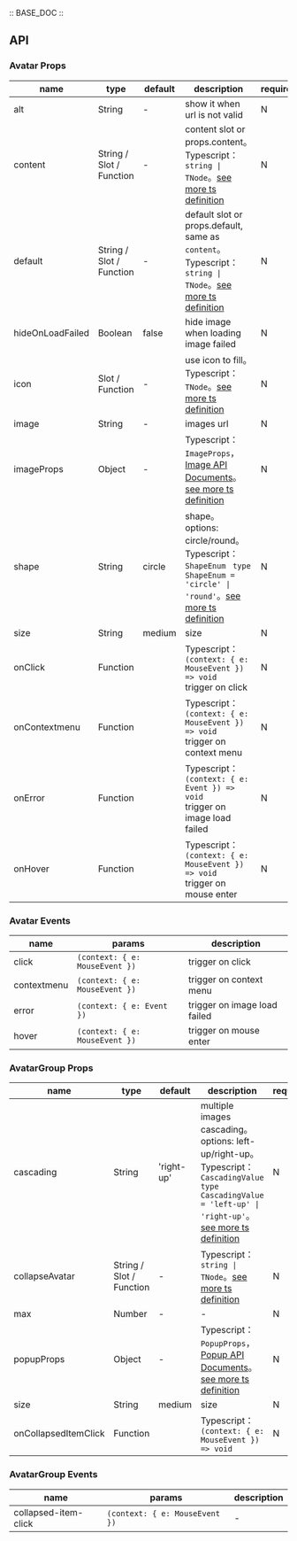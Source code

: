 :: BASE_DOC ::

## API

### Avatar Props

name | type | default | description | required
-- | -- | -- | -- | --
alt | String | - | show it when url is not valid | N
content | String / Slot / Function | - | content slot or props.content。Typescript：`string \| TNode`。[see more ts definition](https://github.com/Tencent/tdesign-vue-next/blob/develop/src/common.ts) | N
default | String / Slot / Function | - | default slot or props.default, same as `content`。Typescript：`string \| TNode`。[see more ts definition](https://github.com/Tencent/tdesign-vue-next/blob/develop/src/common.ts) | N
hideOnLoadFailed | Boolean | false | hide image when loading image failed | N
icon | Slot / Function | - | use icon to fill。Typescript：`TNode`。[see more ts definition](https://github.com/Tencent/tdesign-vue-next/blob/develop/src/common.ts) | N
image | String | - | images url | N
imageProps | Object | - | Typescript：`ImageProps`，[Image API Documents](./image?tab=api)。[see more ts definition](https://github.com/Tencent/tdesign-vue-next/tree/develop/src/avatar/type.ts) | N
shape | String | circle | shape。options: circle/round。Typescript：`ShapeEnum ` `type ShapeEnum = 'circle' \| 'round'`。[see more ts definition](https://github.com/Tencent/tdesign-vue-next/tree/develop/src/avatar/type.ts) | N
size | String | medium | size | N
onClick | Function |  | Typescript：`(context: { e: MouseEvent }) => void`<br/>trigger on click | N
onContextmenu | Function |  | Typescript：`(context: { e: MouseEvent }) => void`<br/>trigger on context menu | N
onError | Function |  | Typescript：`(context: { e: Event }) => void`<br/>trigger on image load failed | N
onHover | Function |  | Typescript：`(context: { e: MouseEvent }) => void`<br/>trigger on mouse enter | N

### Avatar Events

name | params | description
-- | -- | --
click | `(context: { e: MouseEvent })` | trigger on click
contextmenu | `(context: { e: MouseEvent })` | trigger on context menu
error | `(context: { e: Event })` | trigger on image load failed
hover | `(context: { e: MouseEvent })` | trigger on mouse enter


### AvatarGroup Props

name | type | default | description | required
-- | -- | -- | -- | --
cascading | String | 'right-up' | multiple images cascading。options: left-up/right-up。Typescript：`CascadingValue` `type CascadingValue = 'left-up' \| 'right-up'`。[see more ts definition](https://github.com/Tencent/tdesign-vue-next/tree/develop/src/avatar/type.ts) | N
collapseAvatar | String / Slot / Function | - | Typescript：`string \| TNode`。[see more ts definition](https://github.com/Tencent/tdesign-vue-next/blob/develop/src/common.ts) | N
max | Number | - | \- | N
popupProps | Object | - | Typescript：`PopupProps`，[Popup API Documents](./popup?tab=api)。[see more ts definition](https://github.com/Tencent/tdesign-vue-next/tree/develop/src/avatar/type.ts) | N
size | String | medium | size | N
onCollapsedItemClick | Function |  | Typescript：`(context: { e: MouseEvent }) => void`<br/> | N

### AvatarGroup Events

name | params | description
-- | -- | --
collapsed-item-click | `(context: { e: MouseEvent })` | \-
